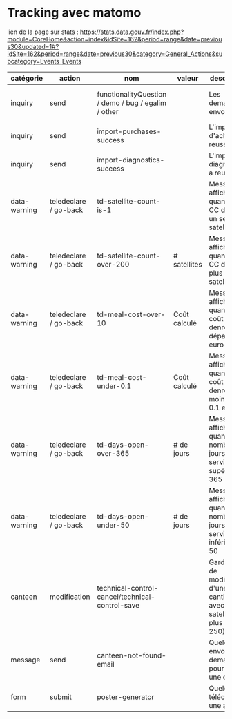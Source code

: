 # Tracking avec matomo

lien de la page sur stats : https://stats.data.gouv.fr/index.php?module=CoreHome&action=index&idSite=162&period=range&date=previous30&updated=1#?idSite=162&period=range&date=previous30&category=General_Actions&subcategory=Events_Events

| catégorie | action | nom | valeur | description | depuis où |
| --- | --- | --- | --- | --- | --- |
| inquiry | send | functionalityQuestion / demo / bug / egalim / other | | Les demandes envoyées | Page contact / Page dév / Page partenaires |
| inquiry | send | import-purchases-success | | L'import d'achats a reussi | Page d'import d'achats |
| inquiry | send | import-diagnostics-success | | L'import de diagnostics a reussi | Page d'import de diagnostics |
| data-warning | teledeclare / go-back | td-satellite-count-is-1 | | Message affiché quand une CC déclare un seul satellite | Preview de télédéclaration (page diagnostic / page actions) |
| data-warning | teledeclare / go-back | td-satellite-count-over-200 | # satellites | Message affiché quand une CC déclare plus de 200 satellites | Preview de télédéclaration (page diagnostic / page actions) |
| data-warning | teledeclare / go-back | td-meal-cost-over-10 | Coût calculé | Message affiché quand le coût denrées dépasse 10 euro | Preview de télédéclaration (page diagnostic / page actions) |
| data-warning | teledeclare / go-back | td-meal-cost-under-0.1 | Coût calculé | Message affiché quand le coût denrées est moins de 0.1 euro | Preview de télédéclaration (page diagnostic / page actions) |
| data-warning | teledeclare / go-back | td-days-open-over-365 | # de jours | Message affiché quand le nombre de jours de service est supérieur à 365 | Preview de télédéclaration (page diagnostic / page actions) |
| data-warning | teledeclare / go-back | td-days-open-under-50 | # de jours | Message affiché quand le nombre de jours de service est inférieur à 50 | Preview de télédéclaration (page diagnostic / page actions) |
| canteen | modification | technical-control-cancel/technical-control-save | | Garde-fous de modification d'une cantine (CC avec un satellite ou plus de 250) | Page modification cantine |
| message | send | canteen-not-found-email | | Quelqu'un a envoyé un demande pour trouver une cantine | Page nos cantines / Page d'une cantine publiée |
| form | submit | poster-generator | | Quelqu'un a téléchargé une affiche | Page generateur affichage |
